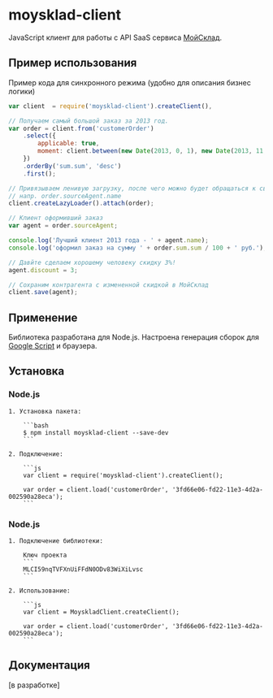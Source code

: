 # moysklad-client

JavaScript клиент для работы с API SaaS сервиса [МойСклад](http://moysklad.ru).

## Пример использования
Пример кода для синхронного режима (удобно для описания бизнес логики)
```javascript
var client  = require('moysklad-client').createClient(),

// Получаем самый большой заказ за 2013 год.
var order = client.from('customerOrder')
    .select({
        applicable: true,
        moment: client.between(new Date(2013, 0, 1), new Date(2013, 11, 31))
    })
    .orderBy('sum.sum', 'desc')
    .first();

// Привязываем ленивую загрузку, после чего можно будет обращаться к связаным сущностям
// напр. order.sourceAgent.name
client.createLazyLoader().attach(order);

// Клиент оформивший заказ
var agent = order.sourceAgent;

console.log('Лучший клиент 2013 года - ' + agent.name);
console.log('оформил заказ на сумму ' + order.sum.sum / 100 + ' руб.');

// Давйте сделаем хорошему человеку скидку 3%!
agent.discount = 3;

// Сохраним контрагента с измененной скидкой в МойСклад
client.save(agent);
```

## Применение
Библиотека разработана для Node.js. 
Настроена генерация сборок для [Google Script](http://www.google.com/script/start/) и браузера.

## Установка
### Node.js
    1. Установка пакета:

        ```bash
        $ npm install moysklad-client --save-dev
        ```

    2. Подключение:

        ```js
        var client = require('moysklad-client').createClient();
    
        var order = client.load('customerOrder', '3fd66e06-fd22-11e3-4d2a-002590a28eca');
        ```
### Node.js
    1. Подключение библиотеки:

        Ключ проекта
        ```
        MLCI59nqTVFXnUiFFdN0ODv83WiXiLvsc
        ```

    2. Использование:

        ```js
        var client = MoyskladClient.createClient();
    
        var order = client.load('customerOrder', '3fd66e06-fd22-11e3-4d2a-002590a28eca');
        ```

## Документация
[в разработке]
